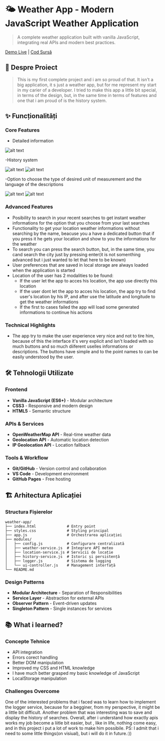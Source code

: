 # 🌤️ Weather App - Modern JavaScript Weather Application

> A complete weather application built with vanilla JavaScript, integrating real APIs and modern best practices.

[Demo Live](<https://mvrius29.github.io/Weather_app/>) | [Cod Sursă](<https://github.com/Mvrius29/Weather_app/tree/feature/api-integration>)

## 🎯 Despre Proiect


> This is my first complete project and i am so proud of that. It isn't a big application, it s just a weather app, but for me represent my start in my carier of a developer. I tried to make this app a little bit special, in terms of the design, but, in the same time in terms of features and one that i am proud of is the history system. 

## ✨ Funcționalități

### Core Features

- Detailed information

![alt text](images/image.png)

-History system

![alt text](images/image-3.png) ![alt text](images/image-4.png)

-Option to choose the type of desired unit of measurement and the language of the descriptions

![alt text](images/image-5.png)
![alt text](images/image-8.png)

### Advanced Features

- Posibility to search in your recent searches to get instant weather informations for the option that you choose from your last searches
- Functionality to get your location weather informations without searching by the name, beacuse you a have a dedicated button that if you press it he gets your location and show to you the informations for the weather
- To search you can press the search button, but, in the same time, you cand search the city just by pressing enter(it is not somenthing advanced but i just wanted to let that here to be known)
- User preferences that are saved in local storage are always loaded when the application is started
- Location of the user has 2 modalities to be found:
     - If the user let the app to acces his location, the app use directly this location
     - If the user dont let the app to acces his location, the app try to find user's location by his IP, and after use the latitude and longitude to get the weather informations
     - If the first to cases failed the app will load some generated informations to continue his actions

### Technical Highlights

- The app try to make the user experience very nice and not to tire him, because of this the interface it's very explicit and isn't loaded with so much buttons and so much diiferent uselles informations or descriptions. The buttons have simple and to the point names to can be easily understood by the user. 

## 🛠️ Tehnologii Utilizate

### Frontend

- **Vanilla JavaScript (ES6+)** - Modular architecture
- **CSS3** - Responsive and modern design
- **HTML5** - Semantic structure

### APIs & Services

- **OpenWeatherMap API** - Real-time weather data
- **Geolocation API** - Automatic location detection
- **IP Geolocation API** - Location fallback

### Tools & Workflow

- **Git/GitHub** - Version control and collaboration
- **VS Code** - Development environment
- **GitHub Pages** - Free hosting



## 🏗️ Arhitectura Aplicației

### Structura Fișierelor

```
weather-app/
├── index.html              # Entry point
├── styles.css              # Styling principal
├── app.js                  # Orchestrarea aplicației
├── modules/
│   ├── config.js           # Configurare centralizată
│   ├── weather-service.js  # Integrare API meteo
│   ├── location-service.js # Servicii de locație
│   ├── history-service.js  # Istoric și persistență
│   ├── logger.js           # Sistema de logging
│   └── ui-controller.js    # Management interfață
└── README.md
```

### Design Patterns

- **Modular Architecture** - Separation of Responsibilities
- **Service Layer** - Abstraction for external APIs
- **Observer Pattern** - Event-driven updates
- **Singleton Pattern** - Single instances for services

## 📚 What i learned?

### Concepte Tehnice

- API integration
- Errors corect handling
- Better DOM manipulation 
- Improved my CSS and HTML knowledge
- I have much better grasped my basic knowledge of JavaScript
- LocalStorage manipulation 

### Challenges Overcome

One of the interested problems that i faced was to learn how to implement the logger service, because for a begginer, from my perspective, it might be a little bit difficult. Another problem that was interesting was to save and display the history of searches. 
Overall, after i understand how exactly apis works my job become a liitle bit easier, but , like in life, nothing come easy, and in this project i put a lot of work to make him possibile.
PS: I admit that i need to some little things(on visiual), but i will do it in future.:))


